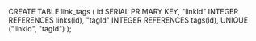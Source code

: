 CREATE TABLE link_tags (
    id SERIAL PRIMARY KEY,
    "linkId" INTEGER REFERENCES links(id),
    "tagId" INTEGER REFERENCES tags(id),
    UNIQUE ("linkId", "tagId")
);